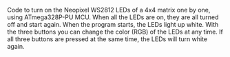 Code to turn on the Neopixel WS2812 LEDs of a 4x4 matrix one by one, using ATmega328P-PU MCU. When all the LEDs are on, they are all turned off and start again.
When the program starts, the LEDs light up white. With the three buttons you can change the color (RGB) of the LEDs at any time. If all three buttons are pressed at the same time, the LEDs will turn white again.
